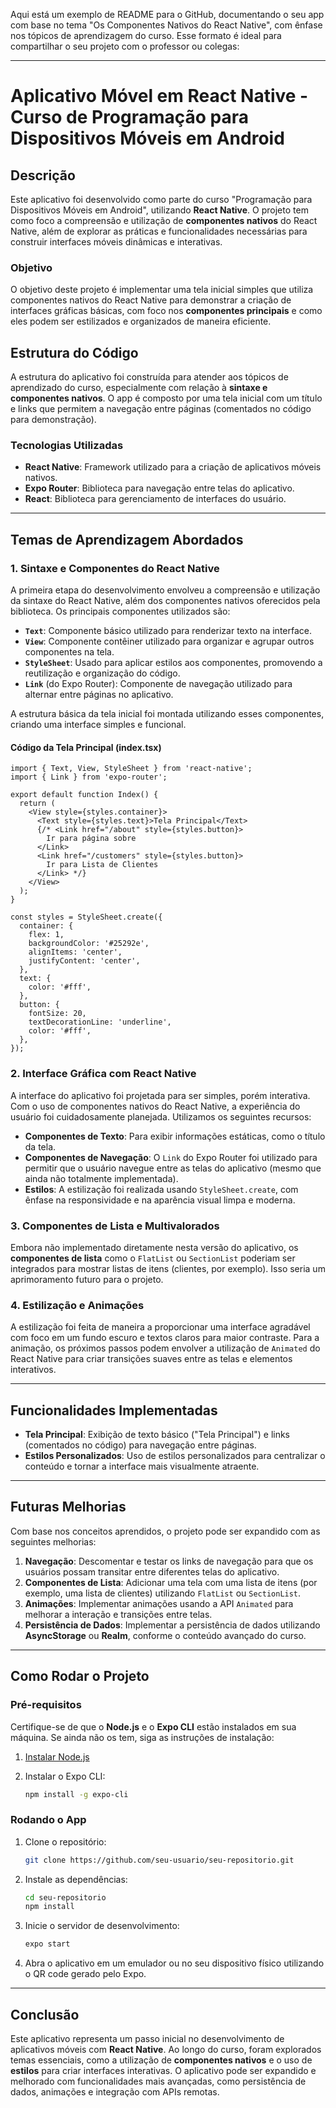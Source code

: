 Aqui está um exemplo de README para o GitHub, documentando o seu app com base no tema "Os Componentes Nativos do React Native", com ênfase nos tópicos de aprendizagem do curso. Esse formato é ideal para compartilhar o seu projeto com o professor ou colegas:

---

# Aplicativo Móvel em React Native - Curso de Programação para Dispositivos Móveis em Android

## Descrição

Este aplicativo foi desenvolvido como parte do curso "Programação para Dispositivos Móveis em Android", utilizando **React Native**. O projeto tem como foco a compreensão e utilização de **componentes nativos** do React Native, além de explorar as práticas e funcionalidades necessárias para construir interfaces móveis dinâmicas e interativas. 

### Objetivo

O objetivo deste projeto é implementar uma tela inicial simples que utiliza componentes nativos do React Native para demonstrar a criação de interfaces gráficas básicas, com foco nos **componentes principais** e como eles podem ser estilizados e organizados de maneira eficiente.

## Estrutura do Código

A estrutura do aplicativo foi construída para atender aos tópicos de aprendizado do curso, especialmente com relação à **sintaxe e componentes nativos**. O app é composto por uma tela inicial com um título e links que permitem a navegação entre páginas (comentados no código para demonstração).

### Tecnologias Utilizadas

- **React Native**: Framework utilizado para a criação de aplicativos móveis nativos.
- **Expo Router**: Biblioteca para navegação entre telas do aplicativo.
- **React**: Biblioteca para gerenciamento de interfaces do usuário.

---

## Temas de Aprendizagem Abordados

### 1. **Sintaxe e Componentes do React Native**

A primeira etapa do desenvolvimento envolveu a compreensão e utilização da sintaxe do React Native, além dos componentes nativos oferecidos pela biblioteca. Os principais componentes utilizados são:

- **`Text`**: Componente básico utilizado para renderizar texto na interface.
- **`View`**: Componente contêiner utilizado para organizar e agrupar outros componentes na tela.
- **`StyleSheet`**: Usado para aplicar estilos aos componentes, promovendo a reutilização e organização do código.
- **`Link`** (do Expo Router): Componente de navegação utilizado para alternar entre páginas no aplicativo.

A estrutura básica da tela inicial foi montada utilizando esses componentes, criando uma interface simples e funcional.

#### **Código da Tela Principal (index.tsx)**

```tsx
import { Text, View, StyleSheet } from 'react-native';
import { Link } from 'expo-router';

export default function Index() {
  return (
    <View style={styles.container}>
      <Text style={styles.text}>Tela Principal</Text>
      {/* <Link href="/about" style={styles.button}>
        Ir para página sobre
      </Link>
      <Link href="/customers" style={styles.button}>
        Ir para Lista de Clientes
      </Link> */}
    </View>
  );
}

const styles = StyleSheet.create({
  container: {
    flex: 1,
    backgroundColor: '#25292e',
    alignItems: 'center',
    justifyContent: 'center',
  },
  text: {
    color: '#fff',
  },
  button: {
    fontSize: 20,
    textDecorationLine: 'underline',
    color: '#fff',
  },
});
```

### 2. **Interface Gráfica com React Native**

A interface do aplicativo foi projetada para ser simples, porém interativa. Com o uso de componentes nativos do React Native, a experiência do usuário foi cuidadosamente planejada. Utilizamos os seguintes recursos:

- **Componentes de Texto**: Para exibir informações estáticas, como o título da tela.
- **Componentes de Navegação**: O `Link` do Expo Router foi utilizado para permitir que o usuário navegue entre as telas do aplicativo (mesmo que ainda não totalmente implementada).
- **Estilos**: A estilização foi realizada usando `StyleSheet.create`, com ênfase na responsividade e na aparência visual limpa e moderna.

### 3. **Componentes de Lista e Multivalorados**

Embora não implementado diretamente nesta versão do aplicativo, os **componentes de lista** como o `FlatList` ou `SectionList` poderiam ser integrados para mostrar listas de itens (clientes, por exemplo). Isso seria um aprimoramento futuro para o projeto.

### 4. **Estilização e Animações**

A estilização foi feita de maneira a proporcionar uma interface agradável com foco em um fundo escuro e textos claros para maior contraste. Para a animação, os próximos passos podem envolver a utilização de `Animated` do React Native para criar transições suaves entre as telas e elementos interativos.

---

## Funcionalidades Implementadas

- **Tela Principal**: Exibição de texto básico ("Tela Principal") e links (comentados no código) para navegação entre páginas.
- **Estilos Personalizados**: Uso de estilos personalizados para centralizar o conteúdo e tornar a interface mais visualmente atraente.

---

## Futuras Melhorias

Com base nos conceitos aprendidos, o projeto pode ser expandido com as seguintes melhorias:

1. **Navegação**: Descomentar e testar os links de navegação para que os usuários possam transitar entre diferentes telas do aplicativo.
2. **Componentes de Lista**: Adicionar uma tela com uma lista de itens (por exemplo, uma lista de clientes) utilizando `FlatList` ou `SectionList`.
3. **Animações**: Implementar animações usando a API `Animated` para melhorar a interação e transições entre telas.
4. **Persistência de Dados**: Implementar a persistência de dados utilizando **AsyncStorage** ou **Realm**, conforme o conteúdo avançado do curso.

---

## Como Rodar o Projeto

### Pré-requisitos

Certifique-se de que o **Node.js** e o **Expo CLI** estão instalados em sua máquina. Se ainda não os tem, siga as instruções de instalação:

1. [Instalar Node.js](https://nodejs.org/)
2. Instalar o Expo CLI:

   ```bash
   npm install -g expo-cli
   ```

### Rodando o App

1. Clone o repositório:
   ```bash
   git clone https://github.com/seu-usuario/seu-repositorio.git
   ```
2. Instale as dependências:
   ```bash
   cd seu-repositorio
   npm install
   ```
3. Inicie o servidor de desenvolvimento:
   ```bash
   expo start
   ```
4. Abra o aplicativo em um emulador ou no seu dispositivo físico utilizando o QR code gerado pelo Expo.

---

## Conclusão

Este aplicativo representa um passo inicial no desenvolvimento de aplicativos móveis com **React Native**. Ao longo do curso, foram explorados temas essenciais, como a utilização de **componentes nativos** e o uso de **estilos** para criar interfaces interativas. O aplicativo pode ser expandido e melhorado com funcionalidades mais avançadas, como persistência de dados, animações e integração com APIs remotas.
